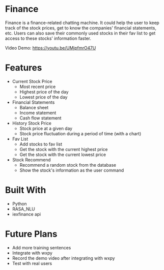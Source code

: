 # Finance
Finance is a finance-related chatting machine. It could help the user to keep track of the stock prices, get to know the companies' financial statements, etc. Users can also save their commonly used stocks in their fav list to get access to these stocks' information faster.

Video Demo: https://youtu.be/UMjpfmrO47U

# Features
- Current Stock Price
  - Most recent price
  - Highest price of the day
  - Lowest price of the day
- Financial Statements
  - Balance sheet
  - Income statement
  - Cash flow statement 
- History Stock Price 
  - Stock price at a given day
  - Stock price fluctuation during a period of time (with a chart)
- Fav List
  - Add stocks to fav list
  - Get the stock with the current highest price
  - Get the stock with the current lowest price
- Stock Recommend
  - Recommend a random stock from the database
  - Show the stock's information as the user command

# Built With
- Python
- RASA_NLU
- iexfinance api 

# Future Plans
- Add more training sentences
- Integrate with wxpy 
- Record the demo video after integrating with wxpy
- Test with real users


